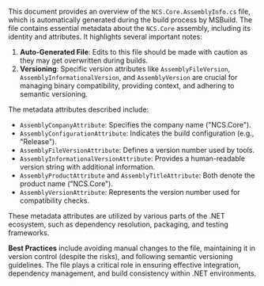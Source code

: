 <!-- Generated on 2025-07-27T02:34:16.678635 -->
This document provides an overview of the `NCS.Core.AssemblyInfo.cs` file, which is automatically generated during the build process by MSBuild. The file contains essential metadata about the `NCS.Core` assembly, including its identity and attributes. It highlights several important notes:

1. **Auto-Generated File**: Edits to this file should be made with caution as they may get overwritten during builds.
2. **Versioning**: Specific version attributes like `AssemblyFileVersion`, `AssemblyInformationalVersion`, and `AssemblyVersion` are crucial for managing binary compatibility, providing context, and adhering to semantic versioning.

The metadata attributes described include:
- `AssemblyCompanyAttribute`: Specifies the company name ("NCS.Core").
- `AssemblyConfigurationAttribute`: Indicates the build configuration (e.g., "Release").
- `AssemblyFileVersionAttribute`: Defines a version number used by tools.
- `AssemblyInformationalVersionAttribute`: Provides a human-readable version string with additional information.
- `AssemblyProductAttribute` and `AssemblyTitleAttribute`: Both denote the product name ("NCS.Core").
- `AssemblyVersionAttribute`: Represents the version number used for compatibility checks.

These metadata attributes are utilized by various parts of the .NET ecosystem, such as dependency resolution, packaging, and testing frameworks. 

**Best Practices** include avoiding manual changes to the file, maintaining it in version control (despite the risks), and following semantic versioning guidelines. The file plays a critical role in ensuring effective integration, dependency management, and build consistency within .NET environments.
